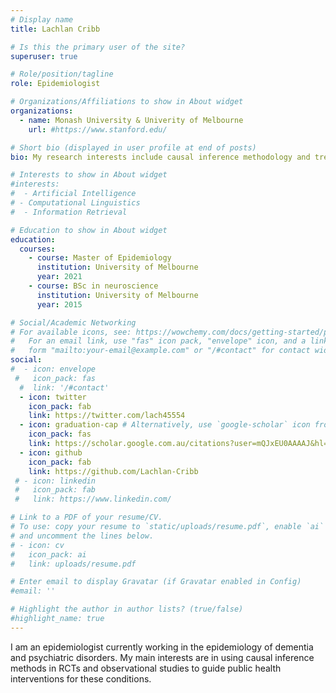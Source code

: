 ```yaml
---
# Display name
title: Lachlan Cribb

# Is this the primary user of the site?
superuser: true

# Role/position/tagline
role: Epidemiologist

# Organizations/Affiliations to show in About widget
organizations:
  - name: Monash University & Univerity of Melbourne
    url: #https://www.stanford.edu/

# Short bio (displayed in user profile at end of posts)
bio: My research interests include causal inference methodology and treatment and preventative strategies for dementia and psychiatric disorders

# Interests to show in About widget
#interests:
#  - Artificial Intelligence
# - Computational Linguistics
#  - Information Retrieval

# Education to show in About widget
education:
  courses:
    - course: Master of Epidemiology
      institution: University of Melbourne
      year: 2021
    - course: BSc in neuroscience
      institution: University of Melbourne
      year: 2015

# Social/Academic Networking
# For available icons, see: https://wowchemy.com/docs/getting-started/page-builder/#icons
#   For an email link, use "fas" icon pack, "envelope" icon, and a link in the
#   form "mailto:your-email@example.com" or "/#contact" for contact widget.
social:
#  - icon: envelope
 #   icon_pack: fas
  #  link: '/#contact'
  - icon: twitter
    icon_pack: fab
    link: https://twitter.com/lach45554
  - icon: graduation-cap # Alternatively, use `google-scholar` icon from `ai` icon pack
    icon_pack: fas
    link: https://scholar.google.com.au/citations?user=mQJxEU0AAAAJ&hl=en
  - icon: github
    icon_pack: fab
    link: https://github.com/Lachlan-Cribb
 # - icon: linkedin
 #   icon_pack: fab
 #   link: https://www.linkedin.com/

# Link to a PDF of your resume/CV.
# To use: copy your resume to `static/uploads/resume.pdf`, enable `ai` icons in `params.toml`,
# and uncomment the lines below.
# - icon: cv
#   icon_pack: ai
#   link: uploads/resume.pdf

# Enter email to display Gravatar (if Gravatar enabled in Config)
#email: ''

# Highlight the author in author lists? (true/false)
#highlight_name: true
---
```


I am an epidemiologist currently working in the epidemiology of dementia and psychiatric disorders. My main interests are in using causal inference methods in RCTs and observational studies to guide public health interventions for these conditions. 
